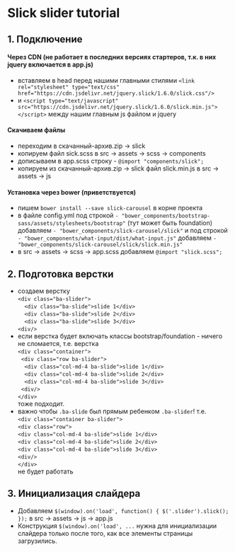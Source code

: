 # Slick slider tutorial
## 1. Подключение
#### Через CDN (не работает в последних версиях стартеров, т.к. в них jquery включается в app.js)
- вставляем в head перед нашими главными стилями `<link rel="stylesheet" type="text/css" href="https://cdn.jsdelivr.net/jquery.slick/1.6.0/slick.css"/>`
- и `<script type="text/javascript" src="https://cdn.jsdelivr.net/jquery.slick/1.6.0/slick.min.js"></script>` между нашим главным js файлом и jquery

#### Скачиваем файлы
- переходим в скачанный-архив.zip -> slick
- копируем файл sick.scss в src -> assets -> scss -> components
- дописываем в app.scss строку - `@import "components/slick";`
- копируем из скачанный-архив.zip -> slick файл slick.min.js в src -> assets -> js

#### Установка через bower (приветствуется)
- пишем `bower install --save slick-carousel` в корне проекта
- в файле config.yml под строкой `- "bower_components/bootstrap-sass/assets/stylesheets/bootstrap"` (тут может быть foundation) добавляем `- "bower_components/slick-carousel/slick"`
и под строкой `- "bower_components/what-input/dist/what-input.js"` добавляем `- "bower_components/slick-carousel/slick/slick.min.js"`
- в src -> assets -> scss -> app.scss добавляем `@import "slick.scss";`

## 2. Подготовка верстки
- создаем верстку <br>
   `<div class="ba-slider">`<br>
     `  <div class="ba-slide">slide 1</div>`<br>
     `  <div class="ba-slide">slide 2</div>`<br>
     `  <div class="ba-slide">slide 3</div>`<br>
   `<div/>`
- если верстка будет включать классы bootstrap/foundation - ничего не сломается, т.е. верстка <br>
 `<div class="container">` <br>
 ` <div class="row ba-slider">`<br>
 `  <div class="col-md-4 ba-slide">slide 1</div>`<br>
 `  <div class="col-md-4 ba-slide">slide 2</div>`<br>
 `  <div class="col-md-4 ba-slide">slide 3</div>`<br>
 ` <div/>`<br>
 `</div>`<br>
 тоже подходит.
- важно чтобы `.ba-slide` был прямым ребенком `.ba-slider`!
  т.е. <br>
  `<div class="container ba-slider">`<br>
    `<div class="row">`<br>
      `<div class="col-md-4 ba-slide">slide 1</div>`<br>
      `<div class="col-md-4 ba-slide">slide 2</div>`<br>
      `<div class="col-md-4 ba-slide">slide 3</div>`<br>
    `<div/>`<br>
 `</div>`<br>
 не будет работать
 
## 3. Инициализация слайдера
- Добавляем `$(window).on('load', function() {
		$('.slider').slick();
	});`
  в src -> assets -> js -> app.js
- Конструкция `$(window).on('load', ...` нужна для инициализации слайдера только после того, как все элементы страницы загрузились.
 
